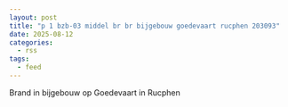 ```yaml
---
layout: post
title: "p 1 bzb-03 middel br br bijgebouw goedevaart rucphen 203093"
date: 2025-08-12
categories: 
  - rss
tags: 
  - feed
---
```


Brand in bijgebouw op Goedevaart in Rucphen

